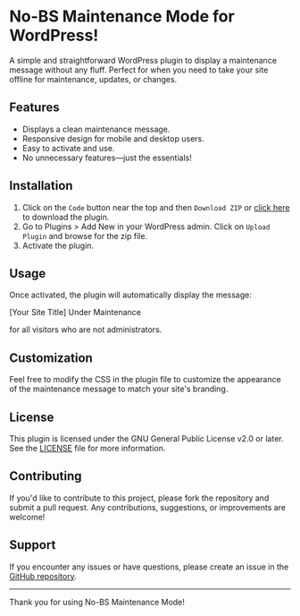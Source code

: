 # No-BS Maintenance Mode for WordPress!

A simple and straightforward WordPress plugin to display a maintenance message without any fluff. Perfect for when you need to take your site offline for maintenance, updates, or changes.

## Features

- Displays a clean maintenance message.
- Responsive design for mobile and desktop users.
- Easy to activate and use.
- No unnecessary features—just the essentials!

## Installation

1. Click on the <code>Code</code> button near the top and then <code>Download ZIP</code> or [click here](https://github.com/justadityaraj/no-bs-maintenance/archive/refs/heads/main.zip) to download the plugin.
2. Go to Plugins > Add New in your WordPress admin. Click on <code>Upload Plugin</code> and browse for the zip file.
3. Activate the plugin.

## Usage

Once activated, the plugin will automatically display the message:

[Your Site Title] Under Maintenance


for all visitors who are not administrators. 

## Customization

Feel free to modify the CSS in the plugin file to customize the appearance of the maintenance message to match your site's branding.

## License

This plugin is licensed under the GNU General Public License v2.0 or later. See the [LICENSE](LICENSE) file for more information.

## Contributing

If you'd like to contribute to this project, please fork the repository and submit a pull request. Any contributions, suggestions, or improvements are welcome!

## Support

If you encounter any issues or have questions, please create an issue in the [GitHub repository](https://github.com/justadityaraj/no-bs-maintenance/issues).

---

Thank you for using No-BS Maintenance Mode!
